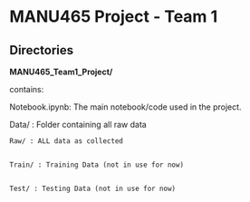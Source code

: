 # MANU465 Project - Team 1


## Directories

**MANU465_Team1_Project/** 

contains:

Notebook.ipynb: The main notebook/code used in the project.

Data/ : Folder containing all raw data


    Raw/ : ALL data as collected
    
    
    Train/ : Training Data (not in use for now)
    
    
    Test/ : Testing Data (not in use for now)



